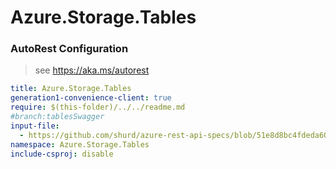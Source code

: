 # Azure.Storage.Tables

### AutoRest Configuration
> see https://aka.ms/autorest

``` yaml
title: Azure.Storage.Tables
generation1-convenience-client: true
require: $(this-folder)/../../readme.md
#branch:tablesSwagger
input-file:
  - https://github.com/shurd/azure-rest-api-specs/blob/51e8d8bc4fdeda60e4638164342eedfb67cf4a25/specification/cosmos-db/data-plane/Microsoft.TablesStorage/preview/2018-10-10/table.json
namespace: Azure.Storage.Tables
include-csproj: disable
```
